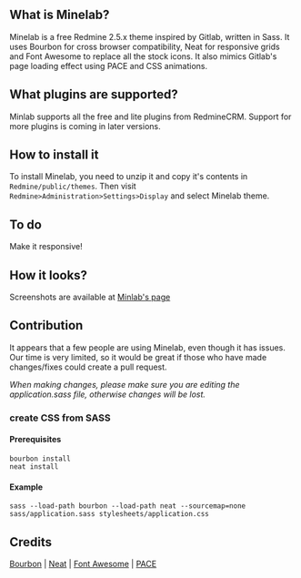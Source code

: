 ## What is Minelab?

Minelab is a free Redmine 2.5.x theme inspired by Gitlab, written in Sass. It uses Bourbon for cross browser compatibility, Neat for responsive grids and Font Awesome to replace all the stock icons. It also mimics Gitlab's page loading effect using PACE and CSS animations.

## What plugins are supported?

Minlab supports all the free and lite plugins from RedmineCRM. Support for more plugins is coming in later versions.

## How to install it

To install Minelab, you need to unzip it and copy it's contents in `Redmine/public/themes`. Then visit `Redmine>Administration>Settings>Display` and select Minelab theme.

## To do

Make it responsive!

## How it looks?

Screenshots are available at [Minlab's page](http://hardpixel.github.io/minelab/)

## Contribution

It appears that a few people are using Minelab, even though it has issues. Our time is very limited, so it would be great if those who have made changes/fixes could create a pull request.

*When making changes, please make sure you are editing the application.sass file, otherwise changes will be lost.*

### create CSS from SASS

#### Prerequisites

```bundle install
bourbon install
neat install
```

#### Example

```
sass --load-path bourbon --load-path neat --sourcemap=none sass/application.sass stylesheets/application.css
```

## Credits

[Bourbon](http://bourbon.io/) | [Neat](http://neat.bourbon.io/) | [Font Awesome](http://fontawesome.io/) | [PACE](http://github.hubspot.com/pace/)

